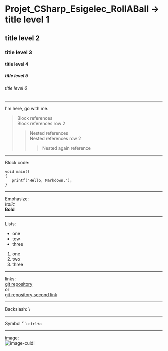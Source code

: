 # Projet_CSharp_Esigelec_RollABall -> title level 1
## title level 2
### title level 3
#### title level 4
##### title level 5
###### title level 6

---
I'm here, go with me.

> Block references  
> Block references row 2
>> Nested references  
>> Nested references row 2
>>> Nested again reference 

---
Block code:

    void main()
    {
       printf("Hello, Markdown.");
    }

---
Emphasize:  
*Italic*  
**Bold**

---
Lists:  
- one
- tow
- three

1. one
2. two
3. three

---
links:  
[git repository](https://github.com/JieanYang/Projet_CSharp_Esigelec_RollABall)  
or  
[git repository second link][1]  

[1]:https://github.com/JieanYang/Projet_CSharp_Esigelec_RollABall

---
Backslash: \

---
Symbol '\`':
`ctrl+a`

---
image:  
![image-cuidi](https://avatars1.githubusercontent.com/u/25482630?s=400&v=4)


